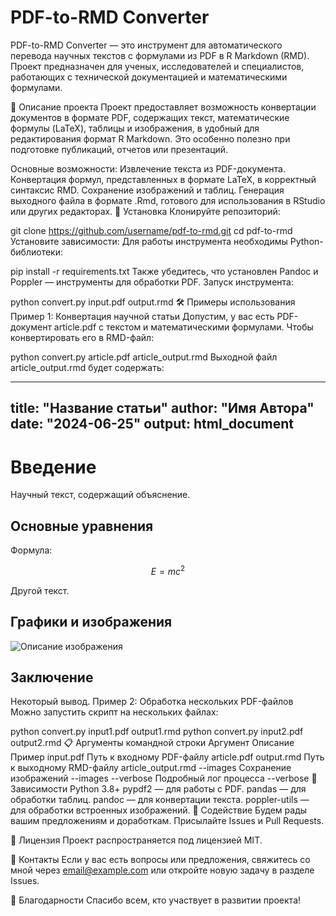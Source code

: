 # PDF-to-RMD Converter

PDF-to-RMD Converter — это инструмент для автоматического перевода научных текстов с формулами из PDF в R Markdown (RMD). Проект предназначен для ученых, исследователей и специалистов, работающих с технической документацией и математическими формулами.

📄 Описание проекта
Проект предоставляет возможность конвертации документов в формате PDF, содержащих текст, математические формулы (LaTeX), таблицы и изображения, в удобный для редактирования формат R Markdown. Это особенно полезно при подготовке публикаций, отчетов или презентаций.

Основные возможности:
Извлечение текста из PDF-документа.
Конвертация формул, представленных в формате LaTeX, в корректный синтаксис RMD.
Сохранение изображений и таблиц.
Генерация выходного файла в формате .Rmd, готового для использования в RStudio или других редакторах.
🚀 Установка
Клонируйте репозиторий:

git clone https://github.com/username/pdf-to-rmd.git
cd pdf-to-rmd
Установите зависимости: Для работы инструмента необходимы Python-библиотеки:

pip install -r requirements.txt
Также убедитесь, что установлен Pandoc и Poppler — инструменты для обработки PDF.
Запуск инструмента:

python convert.py input.pdf output.rmd
🛠️ Примеры использования
Пример 1: Конвертация научной статьи
Допустим, у вас есть PDF-документ article.pdf с текстом и математическими формулами. Чтобы конвертировать его в RMD-файл:


python convert.py article.pdf article_output.rmd
Выходной файл article_output.rmd будет содержать:


---
title: "Название статьи"
author: "Имя Автора"
date: "2024-06-25"
output: html_document
---

# Введение

Научный текст, содержащий объяснение.

## Основные уравнения

Формула:

$$
E = mc^2
$$

Другой текст.

## Графики и изображения

![Описание изображения](image1.png)

## Заключение

Некоторый вывод.
Пример 2: Обработка нескольких PDF-файлов
Можно запустить скрипт на нескольких файлах:


python convert.py input1.pdf output1.rmd
python convert.py input2.pdf output2.rmd
📋 Аргументы командной строки
Аргумент	Описание	Пример
input.pdf	Путь к входному PDF-файлу	article.pdf
output.rmd	Путь к выходному RMD-файлу	article_output.rmd
--images	Сохранение изображений	--images
--verbose	Подробный лог процесса	--verbose
🔧 Зависимости
Python 3.8+
pypdf2 — для работы с PDF.
pandas — для обработки таблиц.
pandoc — для конвертации текста.
poppler-utils — для обработки встроенных изображений.
🤝 Содействие
Будем рады вашим предложениям и доработкам. Присылайте Issues и Pull Requests.

📜 Лицензия
Проект распространяется под лицензией MIT.

📧 Контакты
Если у вас есть вопросы или предложения, свяжитесь со мной через email@example.com или откройте новую задачу в разделе Issues.

🌟 Благодарности
Спасибо всем, кто участвует в развитии проекта!

